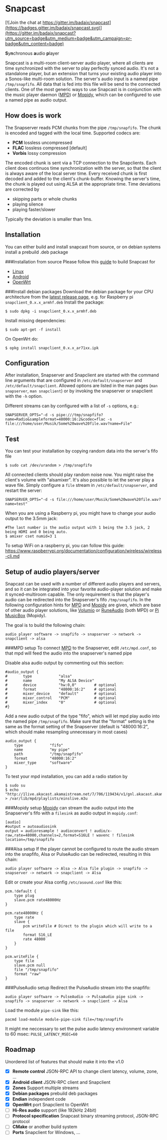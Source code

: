 Snapcast
========

[![Join the chat at https://gitter.im/badaix/snapcast](https://badges.gitter.im/badaix/snapcast.svg)](https://gitter.im/badaix/snapcast?utm_source=badge&utm_medium=badge&utm_campaign=pr-badge&utm_content=badge)

**S**y**n**chronous **a**udio **p**layer

Snapcast is a multi-room client-server audio player, where all clients are time synchronized with the server to play perfectly synced audio. It's not a standalone player, but an extension that turns your existing audio player into a Sonos-like multi-room solution.
The server's audio input is a named pipe `/tmp/snapfifo`. All data that is fed into this file will be send to the connected clients. One of the most generic ways to use Snapcast is in conjunction with the music player daemon ([MPD](http://www.musicpd.org/)) or [Mopidy](https://www.mopidy.com/), which can be configured to use a named pipe as audio output.

How does is work
----------------
The Snapserver reads PCM chunks from the pipe `/tmp/snapfifo`. The chunk is encoded and tagged with the local time. Supported codecs are:
* **PCM** lossless uncompressed
* **FLAC** lossless compressed [default]
* **Vorbis** lossy compression

The encoded chunk is sent via a TCP connection to the Snapclients.
Each client does continuos time synchronization with the server, so that the client is always aware of the local server time.
Every received chunk is first decoded and added to the client's chunk-buffer. Knowing the server's time, the chunk is played out using ALSA at the appropriate time. Time deviations are corrected by
* skipping parts or whole chunks
* playing silence
* playing faster/slower

Typically the deviation is smaller than 1ms.

Installation
------------
You can either build and install snapcast from source, or on debian systems install a prebuild .deb package

###Installation from source
Please follow this [guide](doc/build.md) to build Snapcast for
* [Linux](doc/build.md#linux-native)
* [Android](doc/build.md#android-cross-compile)
* [OpenWrt](doc/build.md#openwrt-cross-compile)

###Install debian packages
Download the debian package for your CPU architecture from the [latest release page](https://github.com/badaix/snapcast/releases/latest), e.g. for Raspberry pi `snapclient_0.x.x_armhf.deb`
Install the package:

    $ sudo dpkg -i snapclient_0.x.x_armhf.deb

Install missing dependencies:

    $ sudo apt-get -f install

On OpenWrt do:

    $ opkg install snapclient_0.x.x_ar71xx.ipk

Configuration
-------------
After installation, Snapserver and Snapclient are started with the command line arguments that are configured in `/etc/default/snapserver` and `/etc/default/snapclient`.
Allowed options are listed in the man pages (`man snapserver`, `man snapclient`) or by invoking the snapserver or snapclient with the `-h` option.

Different streams can by configured with a list of `-s` options, e.g.:

    SNAPSERVER_OPTS="-d -s pipe:///tmp/snapfifo?name=Radio&sampleformat=48000:16:2&codec=flac -s file:///home/user/Musik/Some%20wave%20file.wav?name=File"

Test
----
You can test your installation by copying random data into the server's fifo file

    $ sudo cat /dev/urandom > /tmp/snapfifo

All connected clients should play random noise now. You might raise the client's volume with "alsamixer".
It's also possible to let the server play a wave file. Simply configure a `file` stream in `/etc/default/snapserver`, and restart the server:

    SNAPSERVER_OPTS="-d -s file:///home/user/Musik/Some%20wave%20file.wav?name=test"

When you are using a Raspberry pi, you might have to change your audio output to the 3.5mm jack:

    #The last number is the audio output with 1 being the 3.5 jack, 2 being HDMI and 0 being auto.
    $ amixer cset numid=3 1

To setup WiFi on a raspberry pi, you can follow this guide:
https://www.raspberrypi.org/documentation/configuration/wireless/wireless-cli.md


Setup of audio players/server
-----------------------------
Snapcast can be used with a number of different audio players and servers, and so it can be integrated into your favorite audio-player solution and make it synced-multiroom capable.
The only requirement is that the player's audio can be redirected into the Snapserver's fifo `/tmp/snapfifo`. In the following configuration hints for [MPD](http://www.musicpd.org/) and [Mopidy](https://www.mopidy.com/) are given, which are base of other audio player solutions, like [Volumio](https://volumio.org/) or [RuneAudio](http://www.runeaudio.com/) (both MPD) or [Pi MusicBox](http://www.pimusicbox.com/) (Mopidy).

The goal is to build the following chain:

    audio player software -> snapfifo -> snapserver -> network -> snapclient -> alsa

###MPD setup
To connect [MPD](http://www.musicpd.org/) to the Snapserver, edit `/etc/mpd.conf`, so that mpd will feed the audio into the snapserver's named pipe

Disable alsa audio output by commenting out this section:

    #audio_output {
    #       type            "alsa"
    #       name            "My ALSA Device"
    #       device          "hw:0,0"        # optional
    #       format          "48000:16:2"    # optional
    #       mixer_device    "default"       # optional
    #       mixer_control   "PCM"           # optional
    #       mixer_index     "0"             # optional
    #}

Add a new audio output of the type "fifo", which will let mpd play audio into the named pipe `/tmp/snapfifo`.
Make sure that the "format" setting is the same as the format setting of the Snapserver (default is "48000:16:2", which should make resampling unnecessary in most cases)

    audio_output {
        type            "fifo"
        name            "my pipe"
        path            "/tmp/snapfifo"
        format          "48000:16:2"
        mixer_type      "software"
    }

To test your mpd installation, you can add a radio station by

    $ sudo su
    $ echo "http://1live.akacast.akamaistream.net/7/706/119434/v1/gnl.akacast.akamaistream.net/1live" > /var/lib/mpd/playlists/einslive.m3u

###Mopidy setup
[Mopidy](https://www.mopidy.com/) can stream the audio output into the Snapserver's fifo with a `filesink` as audio output in `mopidy.conf`:

    [audio]
    #output = autoaudiosink
    output = audioresample ! audioconvert ! audio/x-raw,rate=48000,channels=2,format=S16LE ! wavenc ! filesink location=/tmp/snapfifo

###Alsa setup
If the player cannot be configured to route the audio stream into the snapfifo, Alsa or PulseAudio can be redirected, resulting in this chain:

    audio player software -> Alsa -> Alsa file plugin -> snapfifo -> snapserver -> network -> snapclient -> Alsa

Edit or create your Alsa config `/etc/asound.conf` like this:

```
pcm.!default {
	type plug
	slave.pcm rate48000Hz
}

pcm.rate48000Hz {
	type rate
	slave {
		pcm writeFile # Direct to the plugin which will write to a file
		format S16_LE
		rate 48000
	}
}

pcm.writeFile {
	type file
	slave.pcm null
	file "/tmp/snapfifo"
	format "raw"
}
```

###PulseAudio setup
Redirect the PulseAudio stream into the snapfifo:

    audio player software -> PulseAudio -> PulsaAudio pipe sink -> snapfifo -> snapserver -> network -> snapclient -> Alsa

Load the module `pipe-sink` like this:

    pacmd load-module module-pipe-sink file=/tmp/snapfifo

It might me neccessary to set the pulse audio latency environment variable to 60 msec: `PULSE_LATENCY_MSEC=60`

Roadmap
-------
Unordered list of features that should make it into the v1.0
- [X] **Remote control** JSON-RPC API to change client latency, volume, zone, ...
- [X] **Android client** JSON-RPC client and Snapclient
- [X] **Zones** Support multiple streams
- [X] **Debian packages** prebuild deb packages
- [X] **Endian** independent code
- [X] **OpenWrt** port Snapclient to OpenWrt
- [ ] **Hi-Res audio** support (like 192kHz 24bit)
- [ ] **Protocol specification** Snapcast binary streaming protocol, JSON-RPC protocol
- [ ] **CMake** or another build system
- [ ] **Ports** Snapclient for Windows, ...
